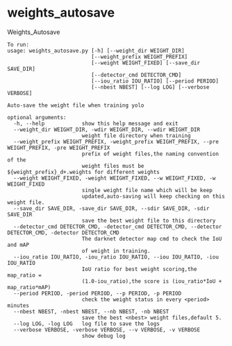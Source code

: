 # weights_autosave
Weights_Autosave
    
    To run:
    usage: weights_autosave.py [-h] [--weight_dir WEIGHT_DIR]
                               [--weight_prefix WEIGHT_PREFIX]
                               [--weight WEIGHT_FIXED] [--save_dir SAVE_DIR]
                               [--detector_cmd DETECTOR_CMD]
                               [--iou_ratio IOU_RATIO] [--period PERIOD]
                               [--nbest NBEST] [--log LOG] [--verbose VERBOSE]
                               
    Auto-save the weight file when training yolo
    
    optional arguments:
      -h, --help            show this help message and exit
      --weight_dir WEIGHT_DIR, -wdir WEIGHT_DIR, --wdir WEIGHT_DIR
                            weight file directory when training
      --weight_prefix WEIGHT_PREFIX, -weight_prefix WEIGHT_PREFIX, --pre WEIGHT_PREFIX, -pre WEIGHT_PREFIX
                            prefix of weight files,the naming convention of the
                            weight files must be ${weight_prefix}_d+.weights for different weights
      --weight WEIGHT_FIXED, -weight WEIGHT_FIXED, --w WEIGHT_FIXED, -w WEIGHT_FIXED
                            single weight file name which will be keep
                            updated,auto-saving will keep checking on this weight file.
      --save_dir SAVE_DIR, -save_dir SAVE_DIR, --sdir SAVE_DIR, -sdir SAVE_DIR
                            save the best weight file to this directory
      --detector_cmd DETECTOR_CMD, -detector_cmd DETECTOR_CMD, --detector DETECTOR_CMD, -detector DETECTOR_CMD
                            The darknet detector map cmd to check the IoU and mAP
                            of weight in training.
      --iou_ratio IOU_RATIO, -iou_ratio IOU_RATIO, --iou IOU_RATIO, -iou IOU_RATIO
                            IoU ratio for best weight scoring,the map_ratio =
                            (1.0-iou_ratio),the score is (iou_ratio*IoU + map_ratio*mAP)
      --period PERIOD, -period PERIOD, --p PERIOD, -p PERIOD
                            check the weight status in every <period> minutes
      --nbest NBEST, -nbest NBEST, --nb NBEST, -nb NBEST
                            save the best <nbest> weight files,default 5.
      --log LOG, -log LOG   log file to save the logs
      --verbose VERBOSE, -verbose VERBOSE, --v VERBOSE, -v VERBOSE
                            show debug log
